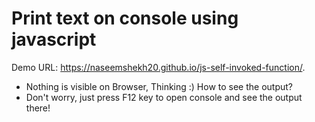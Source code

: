 # Print text on console using javascript 
Demo URL: https://naseemshekh20.github.io/js-self-invoked-function/.

- Nothing is visible on Browser, Thinking :) How to see the output? 
- Don't worry, just press F12 key to open console and see the output there!

